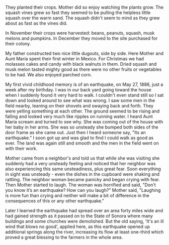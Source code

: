 They planted their crops. Mother did so enjoy watching the plants grow.
The squash vines grew so fast they seemed to be pulling the helpless
little squash over the warm sand. The squash didn't seem to mind
as they grew about as fast as the vines did.

In November their crops were harvested: beans, peanuts, squash, musk
melons and pumpkins. In December they moved to the site purchased for
their colony.

My father constructed two nice little dugouts, side by side. Here Mother
and Aunt Maria spent their first winter in Mexico. For Christmas we
had molasses cakes and candy with black walnuts in them. Dried squash
and musk melon tasted mighty good as there were no other fruits or
vegetables to be had. We also enjoyed parched corn.

My first vivid childhood memory is of an earthquake, on May 27, 1886,
just a week after my birthday. I was in our back yard going toward the
house when I suddenly found it very hard to walk. I couldn't even
stand still so I sat down and looked around to see what was wrong.
I saw some men in the field nearby, leaning on their shovels and
swaying back and forth. They were yelling something at each other.
The ground seemed to be rising and falling and looked very much like
ripples on running water. I heard Aunt Maria scream and turned to
see why. She was coming out of the house with her baby in her
arms. She was so unsteady she bumped both sides of the door frame
as she came out. Just then I heard someone say, "Its an earthquake."
I soon got up and was glad to find I could walk as good as ever. The
land was again still and smooth and the men in the field went on
with their work.

Mother came from a neighbor's and told us that while she was visiting
she suddenly had a very unsteady feeling and noticed that her neighbor
was also experiencing this same unsteadiness, plus great fear. Soon
everything in sight was unsteady - even the dishes in the cupboard were
shaking and rattling. The neighbor woman became panicky and began
crying with fear. Then Mother started to laugh. The woman was horrified
and said, "Don't you know it’s an earthquake? How can you laugh?" Mother
said, "Laughing is more fun than crying and neither will make a bit of
difference in the consequences of this or any other earthquake."

Later I learned the earthquake had spread over an area forty miles
wide and had gained strength as it passed on to the State of Sonora
where many buildings and some churches were demolished. But the old
saying, 'It's an ill wind that blows no good', applied here, as this
earthquake opened up additional springs along the river, increasing
its flow at least one-third which proved a great blessing to the farmers
in the whole area.